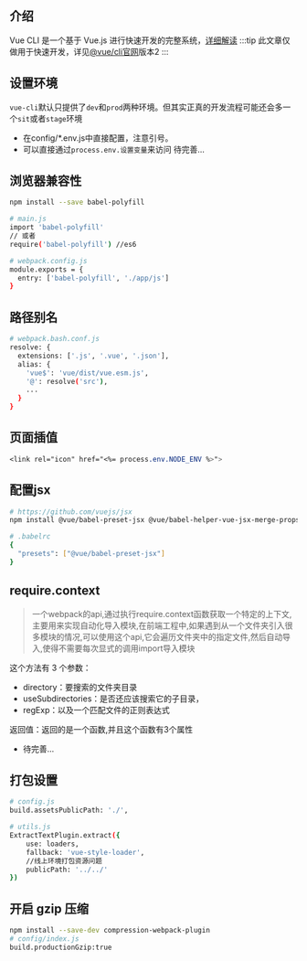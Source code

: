 ## 介绍
Vue CLI 是一个基于 Vue.js 进行快速开发的完整系统，[详细解读](https://www.cnblogs.com/zhaowy/p/9542369.html)
:::tip
此文章仅做用于快速开发，详见[@vue/cli官网](https://github.com/vuejs/vue-cli/tree/v2#vue-cli--)版本2
:::

## 设置环境
`vue-cli`默认只提供了`dev`和`prod`两种环境。但其实正真的开发流程可能还会多一个`sit`或者`stage`环境
- 在config/*.env.js中直接配置，注意引号。
- 可以直接通过`process.env.设置变量`来访问
待完善...

## 浏览器兼容性
``` bash
npm install --save babel-polyfill

# main.js
import 'babel-polyfill'
// 或者
require('babel-polyfill') //es6

# webpack.config.js
module.exports = {
  entry: ['babel-polyfill', './app/js']
}
```
## 路径别名
```bash
# webpack.bash.conf.js
resolve: {
  extensions: ['.js', '.vue', '.json'],
  alias: {
    'vue$': 'vue/dist/vue.esm.js',
    '@': resolve('src'),
    ...
  }
}
```

## 页面插值
```css
<link rel="icon" href="<%= process.env.NODE_ENV %>">
```

## 配置jsx
```bash
# https://github.com/vuejs/jsx
npm install @vue/babel-preset-jsx @vue/babel-helper-vue-jsx-merge-props

# .babelrc
{
  "presets": ["@vue/babel-preset-jsx"]
}
```

## require.context
> 一个webpack的api,通过执行require.context函数获取一个特定的上下文,主要用来实现自动化导入模块,在前端工程中,如果遇到从一个文件夹引入很多模块的情况,可以使用这个api,它会遍历文件夹中的指定文件,然后自动导入,使得不需要每次显式的调用import导入模块

这个方法有 3 个参数：
- directory：要搜索的文件夹目录
- useSubdirectories：是否还应该搜索它的子目录，
- regExp：以及一个匹配文件的正则表达式

返回值：返回的是一个函数,并且这个函数有3个属性
- 待完善...

## 打包设置
``` bash
# config.js
build.assetsPublicPath: './',

# utils.js
ExtractTextPlugin.extract({
    use: loaders,
    fallback: 'vue-style-loader',
    //线上环境打包资源问题
    publicPath: '../../'
})
```

## 开启 gzip 压缩
``` bash
npm install --save-dev compression-webpack-plugin
# config/index.js
build.productionGzip:true
```